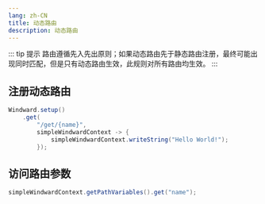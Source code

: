 ```yaml
---
lang: zh-CN
title: 动态路由
description: 动态路由
---
```


::: tip 提示
路由遵循先入先出原则；如果动态路由先于静态路由注册，最终可能出现同时匹配，但是只有动态路由生效，此规则对所有路由均生效。
:::

## 注册动态路由

```java
Windward.setup()
    .get(
        "/get/{name}",
        simpleWindwardContext -> {
            simpleWindwardContext.writeString("Hello World!");
        });
```

## 访问路由参数

```java
simpleWindwardContext.getPathVariables().get("name");
```
